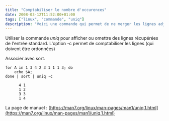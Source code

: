 ```yaml
---
title: "Comptabiliser le nombre d'occurences"
date: 2008-03-12T11:52:00+01:00
tags: ["linux", "commande", "uniq"]
description: "Voici une commande qui permet de ne merger les lignes adjacentes (les dédupliquer) et de compter le nombre d'occurence qu'il y avait"
---
```

Utiliser la commande <span style="font-style: italic;">uniq </span>pour afficher ou omettre des lignes récupérées de l'entrée standard. L'option -c permet de comptabiliser les lignes (qui doivent être ordonnées)

Associer avec sort.

```shell
for A in 1 3 4 2 3 1 1 1 3; do 
    echo $A; 
done | sort | uniq -c
```
```
      4 1
      1 2
      3 3
      1 4
```

La page de manuel : [https://man7.org/linux/man-pages/man1/uniq.1.html](https://man7.org/linux/man-pages/man1/uniq.1.html)